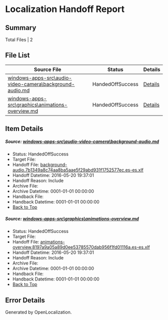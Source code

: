 # <a name='report-top'></a> Localization Handoff Report

## Summary
 Total Files | 2

## File List
 Source File | Status | Details 
 ----------- | ------ | ------- 
 [windows-apps-src\audio-video-camera\background-audio.md](https://github.com/Microsoft/windows-apps/blob/99d1ffa637fd8beca5d1e829cc7cacc18a9c21e9/windows-apps-src/audio-video-camera/background-audio.md) | HandedOffSuccess | [Details](#9275a194017f08692adee6de1c4d1f6deb680613138)
 [windows-apps-src\graphics\animations-overview.md](https://github.com/Microsoft/windows-apps/blob/c8ba7f6303a05b8de03aa29199aaa444abf75827/windows-apps-src/graphics/animations-overview.md) | HandedOffSuccess | [Details](#2a70d73a5e714aaf1096fed5d08ec4844edd66a62576)

## Item Details
##### <a name='9275a194017f08692adee6de1c4d1f6deb680613138'></a> Source: [windows-apps-src\audio-video-camera\background-audio.md](https://github.com/Microsoft/windows-apps/blob/99d1ffa637fd8beca5d1e829cc7cacc18a9c21e9/windows-apps-src/audio-video-camera/background-audio.md)
* Status: HandedOffSuccess
* Target File: 
* Handoff File: [background-audio.7b1349a8c74aa8ba5aae5f29abd931f1752577ec.es-es.xlf](https://github.com/Microsoft/WDG.handoff/blob/28235f3652594f6e0aa3497df11652e9217cddd3/ol-handoff/Microsoft/windows-apps.es-es/master/background-audio.7b1349a8c74aa8ba5aae5f29abd931f1752577ec.es-es.xlf)
* Handoff Datetime: 2016-05-20 19:37:01
* Handoff Reason: Include
* Archive File: 
* Archive Datetime: 0001-01-01 00:00:00
* Handback File: 
* Handback Datetime: 0001-01-01 00:00:00
* [Back to Top](#report-top)

##### <a name='2a70d73a5e714aaf1096fed5d08ec4844edd66a62576'></a> Source: [windows-apps-src\graphics\animations-overview.md](https://github.com/Microsoft/windows-apps/blob/c8ba7f6303a05b8de03aa29199aaa444abf75827/windows-apps-src/graphics/animations-overview.md)
* Status: HandedOffSuccess
* Target File: 
* Handoff File: [animations-overview.8197a9a05a89d0ee53785570dab956f1fd01116a.es-es.xlf](https://github.com/Microsoft/WDG.handoff/blob/28235f3652594f6e0aa3497df11652e9217cddd3/ol-handoff/Microsoft/windows-apps.es-es/master/animations-overview.8197a9a05a89d0ee53785570dab956f1fd01116a.es-es.xlf)
* Handoff Datetime: 2016-05-20 19:37:01
* Handoff Reason: Include
* Archive File: 
* Archive Datetime: 0001-01-01 00:00:00
* Handback File: 
* Handback Datetime: 0001-01-01 00:00:00
* [Back to Top](#report-top)


## Error Details

Generated by OpenLocalization.
